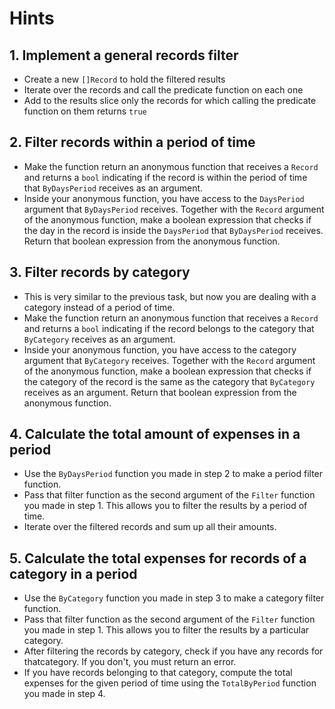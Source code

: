 # Hints

## 1. Implement a general records filter

- Create a new `[]Record` to hold the filtered results
- Iterate over the records and call the predicate function on each one
- Add to the results slice only the records for which calling the predicate function on them returns `true`

## 2. Filter records within a period of time

- Make the function return an anonymous function that receives a `Record` and returns a `bool` indicating if the record is within the period of time that `ByDaysPeriod` receives as an argument.
- Inside your anonymous function, you have access to the `DaysPeriod` argument that `ByDaysPeriod` receives. Together with the `Record` argument of the anonymous function, make a boolean expression that checks if the day in the record is inside the `DaysPeriod` that `ByDaysPeriod` receives. Return that boolean expression from the anonymous function.

## 3. Filter records by category

- This is very similar to the previous task, but now you are dealing with a category instead of a period of time.
- Make the function return an anonymous function that receives a `Record` and returns a `bool` indicating if the record belongs to the category that `ByCategory` receives as an argument.
- Inside your anonymous function, you have access to the category argument that `ByCategory` receives. Together with the `Record` argument of the anonymous function, make a boolean expression that checks if the category of the record is the same as the category that `ByCategory` receives as an argument. Return that boolean expression from the anonymous function.

## 4. Calculate the total amount of expenses in a period

- Use the `ByDaysPeriod` function you made in step 2 to make a period filter function.
- Pass that filter function as the second argument of the `Filter` function you made in step 1. This allows you to filter the results by a period of time.
- Iterate over the filtered records and sum up all their amounts.

## 5. Calculate the total expenses for records of a category in a period

- Use the `ByCategory` function you made in step 3 to make a category filter function.
- Pass that filter function as the second argument of the `Filter` function you made in step 1. This allows you to filter the results by a particular category.
- After filtering the records by category, check if you have any records for thatcategory. If you don't, you must return an error.
- If you have records belonging to that category, compute the total expenses for the given period of time using the `TotalByPeriod` function you made in step 4.
